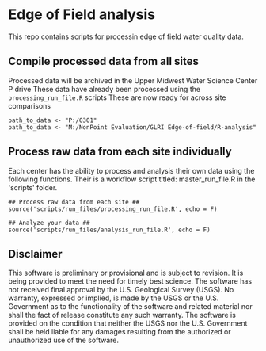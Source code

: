# Edge of Field analysis

This repo contains scripts for processin edge of field water quality data. 

## Compile processed data from all sites

Processed data will be archived in the Upper Midwest Water Science Center P drive
These data have already been processed using the `processing_run_file.R` scripts
These are now ready for across site comparisons
```
path_to_data <- "P:/0301"
path_to_data <- "M:/NonPoint Evaluation/GLRI Edge-of-field/R-analysis"
```



## Process raw data from each site individually 

Each center has the ability to process and analysis their own data using the following functions. Their is a workflow script titled: master_run_file.R in the 'scripts' folder. 


```
## Process raw data from each site ##
source('scripts/run_files/processing_run_file.R', echo = F)

## Analyze your data ##
source('scripts/run_files/analysis_run_file.R', echo = F)
```


## Disclaimer

This software is preliminary or provisional and is subject to revision. It is being provided to meet the need for timely best science. The software has not received final approval by the U.S. Geological Survey (USGS). No warranty, expressed or implied, is made by the USGS or the U.S. Government as to the functionality of the software and related material nor shall the fact of release constitute any such warranty. The software is provided on the condition that neither the USGS nor the U.S. Government shall be held liable for any damages resulting from the authorized or unauthorized use of the software.